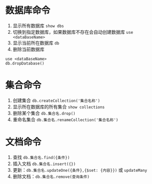 # 数据库命令
1. 显示所有数据库 `show dbs`
2. 切换到指定数据库，如果数据库不存在会自动创建数据库 `use <dataBaseName>`
3. 显示当前所在数据库 `db`
4. 删除当前数据库 
```mongodb
use <dataBaseName>
db.dropDatabase()
```

# 集合命令
1. 创建集合 `db.createCollection('集合名称')`
2. 显示所在数据库的所有集合 `show collections`
3. 删除某个集合 `db.集合名.drop()`
4. 重命名集合 `db.集合名.renameCollection('集合名称')`

# 文档命令

1. 查找 `db.集合名.find({条件})`
2. 插入文档 `db.集合名.insert({})`
3. 更新：`db.集合名.updateOne({条件},{$set: {内容}})` 或 `updateMany`
4. 删除文档：`db.集合名.remove(查询条件)`


